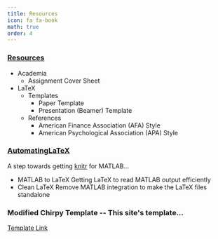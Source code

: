 ```yaml
---
title: Resources
icon: fa fa-book
math: true
order: 4
---
```



### [Resources](https://github.com/PBeamA/Resources)
- Academia
  - Assignment Cover Sheet
- LaTeX
  - Templates
    - Paper Template
    - Presentation (Beamer) Template
  - References
    - American Finance Association (AFA) Style
    - American Psychological Association (APA) Style

<!--
#### Assignment Cover Sheet:
<object data="https://github.com/PBeamA/Resources/raw/master/Academia/CoverSheet.pdf" type="application/pdf" width="700px" height="700px">
</object>
-->

<!--
## [$\LaTeX$](/LaTeX/)
-->
### [AutomatingLaTeX](https://github.com/PBeamA/AutomatingLaTeX)
A step towards getting [knitr](https://github.com/yihui/knitr) for MATLAB...
- MATLAB to LaTeX
Getting LaTeX to read MATLAB output efficiently
- Clean LaTeX
Remove MATLAB integration to make the LaTeX files standalone



### Modified Chirpy Template -- This site's template...
[Template Link](https://github.com/PBeamA/chirpy-starter-modified/generate)


<!--
## Appendix
Add ```\preappendix``` before and ```\postappendix``` after.

For sections in the appendix use ```\subsection``` instead of ```\section```.

# MATLAB
## Save figure as PDF (and PNG)
```
function saveasPDF(h, filename)
% Eg. saveasPDF(gcf, sprintf('Filename'))
fig = h;
set(fig,'PaperPositionMode', 'auto');
fig_pos = fig.PaperPosition;
fig.PaperSize = [fig_pos(3) fig_pos(4)];


title([])
set(gca, 'LooseInset', get(gca, 'TightInset'));

print(fig, filename, '-dpdf', '-bestfit', '-painters')
print(fig, regexprep(filename, '.pdf', '.png'), '-dpng', '-r600')

end
```

## Shade $x$-axis
```
function shadex(x1, x2)
% Shades current figure from x1 to x2
hold on
ylimits = get(gca, 'ylim'); % Get y axis limits
 
colour = [0.4, 0.4, 0.4];   % Grey
p = fill([x1, x2, x2, x1], sort([ylimits, ylimits]), colour);
set(p, 'FaceAlpha', 0.25, 'EdgeColor', 'none');
 
end
```
<sup>Note: Works with MATLAB R2017a and not 2016a</sup>
-->
